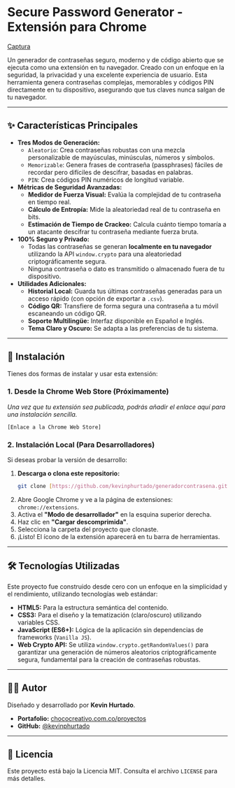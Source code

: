 # Secure Password Generator - Extensión para Chrome

[Captura](https://i.imgur.com/CEZE2Q5.png) 

Un generador de contraseñas seguro, moderno y de código abierto que se ejecuta como una extensión en tu navegador. Creado con un enfoque en la seguridad, la privacidad y una excelente experiencia de usuario. Esta herramienta genera contraseñas complejas, memorables y códigos PIN directamente en tu dispositivo, asegurando que tus claves nunca salgan de tu navegador.

---

## ✨ Características Principales

* **Tres Modos de Generación:**
    * `Aleatorio`: Crea contraseñas robustas con una mezcla personalizable de mayúsculas, minúsculas, números y símbolos.
    * `Memorizable`: Genera frases de contraseña (passphrases) fáciles de recordar pero difíciles de descifrar, basadas en palabras.
    * `PIN`: Crea códigos PIN numéricos de longitud variable.
* **Métricas de Seguridad Avanzadas:**
    * **Medidor de Fuerza Visual:** Evalúa la complejidad de tu contraseña en tiempo real.
    * **Cálculo de Entropía:** Mide la aleatoriedad real de tu contraseña en bits.
    * **Estimación de Tiempo de Crackeo:** Calcula cuánto tiempo tomaría a un atacante descifrar tu contraseña mediante fuerza bruta.
* **100% Seguro y Privado:**
    * Todas las contraseñas se generan **localmente en tu navegador** utilizando la API `window.crypto` para una aleatoriedad criptográficamente segura.
    * Ninguna contraseña o dato es transmitido o almacenado fuera de tu dispositivo.
* **Utilidades Adicionales:**
    * **Historial Local:** Guarda tus últimas contraseñas generadas para un acceso rápido (con opción de exportar a `.csv`).
    * **Código QR:** Transfiere de forma segura una contraseña a tu móvil escaneando un código QR.
    * **Soporte Multilingüe:** Interfaz disponible en Español e Inglés.
    * **Tema Claro y Oscuro:** Se adapta a las preferencias de tu sistema.

---

## 🚀 Instalación

Tienes dos formas de instalar y usar esta extensión:

### 1. Desde la Chrome Web Store (Próximamente)

*Una vez que tu extensión sea publicada, podrás añadir el enlace aquí para una instalación sencilla.*

`[Enlace a la Chrome Web Store]`

### 2. Instalación Local (Para Desarrolladores)

Si deseas probar la versión de desarrollo:

1.  **Descarga o clona este repositorio:**
    ```bash
    git clone [https://github.com/kevinphurtado/generadorcontrasena.git](https://github.com/kevinphurtado/generadorcontrasena.git)
    ```
2.  Abre Google Chrome y ve a la página de extensiones: `chrome://extensions`.
3.  Activa el **"Modo de desarrollador"** en la esquina superior derecha.
4.  Haz clic en **"Cargar descomprimida"**.
5.  Selecciona la carpeta del proyecto que clonaste.
6.  ¡Listo! El ícono de la extensión aparecerá en tu barra de herramientas.

---

## 🛠️ Tecnologías Utilizadas

Este proyecto fue construido desde cero con un enfoque en la simplicidad y el rendimiento, utilizando tecnologías web estándar:

* **HTML5:** Para la estructura semántica del contenido.
* **CSS3:** Para el diseño y la tematización (claro/oscuro) utilizando variables CSS.
* **JavaScript (ES6+):** Lógica de la aplicación sin dependencias de frameworks (`Vanilla JS`).
* **Web Crypto API:** Se utiliza `window.crypto.getRandomValues()` para garantizar una generación de números aleatorios criptográficamente segura, fundamental para la creación de contraseñas robustas.

---

## 👨‍💻 Autor

Diseñado y desarrollado por **Kevin Hurtado**.

* **Portafolio:** [chococreativo.com.co/proyectos](https://chococreativo.com.co/proyectos)
* **GitHub:** [@kevinphurtado](https://github.com/kevinphurtado)

---

## 📄 Licencia

Este proyecto está bajo la Licencia MIT. Consulta el archivo `LICENSE` para más detalles.
